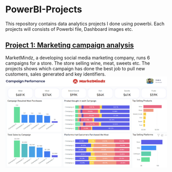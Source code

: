 # PowerBI-Projects
This repository contains data analytics projects I done using powerbi. Each projects will consists of Powerbi file, Dashboard images etc.
## [Project 1: Marketing campaign analysis](https://github.com/Vivek-Harisree/PowerBI-Projects/tree/main/Marketing%20Campaign%20Analysis)
MarketMindz, a developing social media marketing company, runs 6 campaigns for a store. The store selling wine, meat, sweets etc. The projects shows which campaign has done the best job to pull new customers, sales generated and key identifiers.
![Alt text](https://github.com/Vivek-Harisree/PowerBI-Projects/blob/main/Marketing%20Campaign%20Analysis/Dasboard%20Image%201.png)
